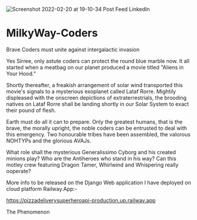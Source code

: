 ![Screenshot 2022-02-20 at 19-10-34 Post Feed LinkedIn](https://user-images.githubusercontent.com/96743401/154853236-9e110d86-39b6-4158-a5ef-7099b933e42c.png)

# MilkyWay-Coders
Brave Coders must unite against intergalactic invasion

Yes Sirree, only astute coders can protect the round blue marble now.
It all started when a meatbag on our planet produced a movie titled "Aliens in Your Hood." 

Shortly thereafter, a freakish arrangement of solar wind transported this movie's signals to a mysterious exoplanet called Lataf Rorre.
Mightily displeased with the onscreen depictions of extraterrestrials, the brooding natives on Lataf Rorre shall be landing shortly in our Solar System to exact their pound of flesh.

Earth must do all it can to prepare. Only the greatest humans, that is the brave, the morally upright, the noble coders can be entrusted to deal with this emergency. 
Two honourable tribes have been assembled, the valorous NOHTYPs and the glorious AVAJs.

What role shall the mysterious Generalissimo Cyborg and his created minions play? Who are the Antiheroes who stand in his way?
Can this motley crew featuring Dragon Tamer, Whirlwind and Whispering really ooperate? 

More info to be released on the Django Web application I have deployed on cloud platform Railway.App:-

https://pizzadeliverysuperheroapi-production.up.railway.app

The Phenomenon 
